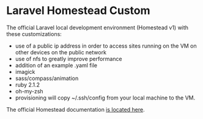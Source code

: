 # Laravel Homestead Custom

The official Laravel local development environment (Homestead v1) with these customizations:
- use of a public ip address in order to access sites running on the VM on other devices on the public network
- use of nfs to greatly improve performance
- addition of an example .yaml file
- imagick
- sass/compass/animation
- ruby 2.1.2
- oh-my-zsh
- provisioning will copy ~/.ssh/config from your local machine to the VM.


The official Homestead documentation [is located here](http://laravel.com/docs/homestead?version=4.2).
